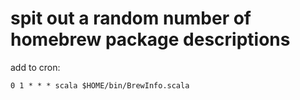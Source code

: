 # spit out a random number of homebrew package descriptions

add to cron:
```
0 1 * * * scala $HOME/bin/BrewInfo.scala
```

